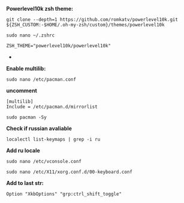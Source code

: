 **Powerlevel10k zsh theme:**
```
git clone --depth=1 https://github.com/romkatv/powerlevel10k.git ${ZSH_CUSTOM:-$HOME/.oh-my-zsh/custom}/themes/powerlevel10k
```
```
sudo nano ~/.zshrc
```
```
ZSH_THEME="powerlevel10k/powerlevel10k"
```
*
**Enable multilib:**
```
sudo nano /etc/pacman.conf
```
**uncomment**
```
[multilib]
Include = /etc/pacman.d/mirrorlist
```
```
sudo pacman -Sy
```

**Check if russian avaliable**
```
localectl list-keymaps | grep -i ru
```

**Add ru locale**
```
sudo nano /etc/vconsole.conf
```
```
sudo nano /etc/X11/xorg.conf.d/00-keyboard.conf
```
**Add to last str:**
```
Option "XkbOptions" "grp:ctrl_shift_toggle"
```

